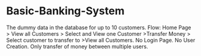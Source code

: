 # Basic-Banking-System
The dummy data in the database for up to 10 customers. Flow: Home Page > View all Customers > Select and View one Customer >Transfer Money > Select customer to transfer to >View all Customers. No Login Page. No User Creation. Only transfer of money between multiple users.
